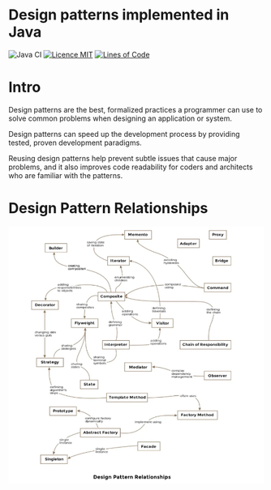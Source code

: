 # Design patterns implemented in Java

![Java CI](https://github.com/iluwatar/java-design-patterns/workflows/Java%20CI/badge.svg)
[![Licence MIT](https://img.shields.io/badge/license-MIT-blue.svg)](https://github.com/Nurislom373/JavaDesignPatterns/blob/master/LICENSE.md)
[![Lines of Code](https://sonarcloud.io/api/project_badges/measure?project=Nurislom373_JavaDesignPatterns&metric=ncloc)](https://sonarcloud.io/project/overview?id=Nurislom373_JavaDesignPatterns)

# Intro

Design patterns are the best, formalized practices a programmer can use to solve common problems when designing an application or system.

Design patterns can speed up the development process by providing tested, proven development paradigms.

Reusing design patterns help prevent subtle issues that cause major problems, and it also improves code readability for coders and architects who are familiar with the patterns.

# Design Pattern Relationships

![img](static/img.png)
